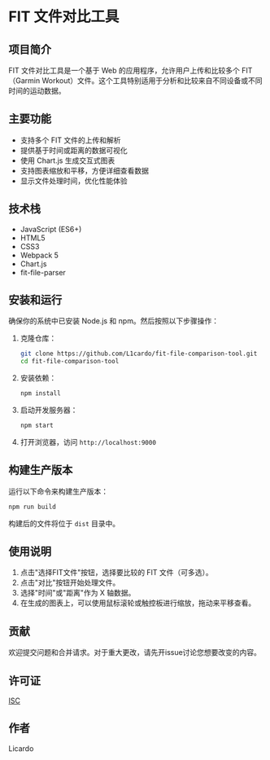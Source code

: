 # FIT 文件对比工具

## 项目简介

FIT 文件对比工具是一个基于 Web 的应用程序，允许用户上传和比较多个 FIT（Garmin Workout）文件。这个工具特别适用于分析和比较来自不同设备或不同时间的运动数据。

## 主要功能

- 支持多个 FIT 文件的上传和解析
- 提供基于时间或距离的数据可视化
- 使用 Chart.js 生成交互式图表
- 支持图表缩放和平移，方便详细查看数据
- 显示文件处理时间，优化性能体验

## 技术栈

- JavaScript (ES6+)
- HTML5
- CSS3
- Webpack 5
- Chart.js
- fit-file-parser

## 安装和运行

确保你的系统中已安装 Node.js 和 npm。然后按照以下步骤操作：

1. 克隆仓库：
   ```bash
   git clone https://github.com/L1cardo/fit-file-comparison-tool.git
   cd fit-file-comparison-tool
   ```

2. 安装依赖：
   ```bash
   npm install
   ```

3. 启动开发服务器：
   ```bash
   npm start
   ```

4. 打开浏览器，访问 `http://localhost:9000`

## 构建生产版本

运行以下命令来构建生产版本：

```bash
npm run build
```

构建后的文件将位于 `dist` 目录中。

## 使用说明

1. 点击"选择FIT文件"按钮，选择要比较的 FIT 文件（可多选）。
2. 点击"对比"按钮开始处理文件。
3. 选择"时间"或"距离"作为 X 轴数据。
4. 在生成的图表上，可以使用鼠标滚轮或触控板进行缩放，拖动来平移查看。

## 贡献

欢迎提交问题和合并请求。对于重大更改，请先开issue讨论您想要改变的内容。

## 许可证

[ISC](https://choosealicense.com/licenses/mit/)

## 作者

Licardo
